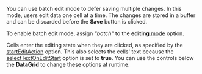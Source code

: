 You can use batch edit mode to defer saving multiple changes. In this mode, users edit data one cell at a time. The changes are stored in a buffer and can be discarded before the **Save** button is clicked.

To enable batch edit mode, assign *"batch"* to the **editing**.[mode](/Documentation/ApiReference/UI_Widgets/dxDataGrid/Configuration/editing/#mode) option.

Cells enter the editing state when they are clicked, as specified by the [startEditAction](/Documentation/ApiReference/UI_Widgets/dxDataGrid/Configuration/editing/#startEditAction) option. This also selects the cells' text because the [selectTextOnEditStart](/Documentation/ApiReference/UI_Widgets/dxDataGrid/Configuration/editing/#selectTextOnEditStart) option is set to **true**. You can use the controls below the **DataGrid** to change these options at runtime.